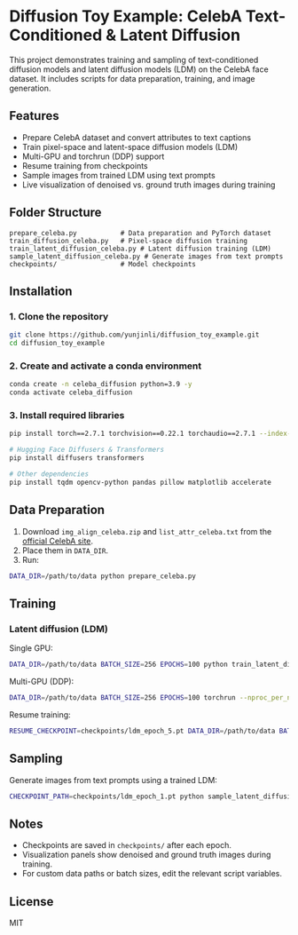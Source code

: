 # Diffusion Toy Example: CelebA Text-Conditioned & Latent Diffusion

This project demonstrates training and sampling of text-conditioned diffusion models and latent diffusion models (LDM) on the CelebA face dataset. It includes scripts for data preparation, training, and image generation.

## Features

- Prepare CelebA dataset and convert attributes to text captions
- Train pixel-space and latent-space diffusion models (LDM)
- Multi-GPU and torchrun (DDP) support
- Resume training from checkpoints
- Sample images from trained LDM using text prompts
- Live visualization of denoised vs. ground truth images during training

## Folder Structure

```
prepare_celeba.py           # Data preparation and PyTorch dataset
train_diffusion_celeba.py   # Pixel-space diffusion training
train_latent_diffusion_celeba.py # Latent diffusion training (LDM)
sample_latent_diffusion_celeba.py # Generate images from text prompts
checkpoints/                # Model checkpoints
```

## Installation

### 1. Clone the repository

```bash
git clone https://github.com/yunjinli/diffusion_toy_example.git
cd diffusion_toy_example
```

### 2. Create and activate a conda environment

```bash
conda create -n celeba_diffusion python=3.9 -y
conda activate celeba_diffusion
```

### 3. Install required libraries

```bash
pip install torch==2.7.1 torchvision==0.22.1 torchaudio==2.7.1 --index-url https://download.pytorch.org/whl/cu126

# Hugging Face Diffusers & Transformers
pip install diffusers transformers

# Other dependencies
pip install tqdm opencv-python pandas pillow matplotlib accelerate
```

## Data Preparation

1. Download `img_align_celeba.zip` and `list_attr_celeba.txt` from the [official CelebA site](http://mmlab.ie.cuhk.edu.hk/projects/CelebA.html).
2. Place them in `DATA_DIR`.
3. Run:

```bash
DATA_DIR=/path/to/data python prepare_celeba.py
```

## Training

### Latent diffusion (LDM)

Single GPU:

```bash
DATA_DIR=/path/to/data BATCH_SIZE=256 EPOCHS=100 python train_latent_diffusion_celeba.py
```

Multi-GPU (DDP):

```bash
DATA_DIR=/path/to/data BATCH_SIZE=256 EPOCHS=100 torchrun --nproc_per_node=2 train_latent_diffusion_celeba.py
```

Resume training:

```bash
RESUME_CHECKPOINT=checkpoints/ldm_epoch_5.pt DATA_DIR=/path/to/data BATCH_SIZE=256 EPOCHS=100 python train_latent_diffusion_celeba.py
```

## Sampling

Generate images from text prompts using a trained LDM:

```bash
CHECKPOINT_PATH=checkpoints/ldm_epoch_1.pt python sample_latent_diffusion_celeba.py
```

## Notes

- Checkpoints are saved in `checkpoints/` after each epoch.
- Visualization panels show denoised and ground truth images during training.
- For custom data paths or batch sizes, edit the relevant script variables.

## License

MIT
